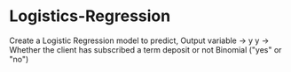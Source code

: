 # Logistics-Regression
Create a Logistic Regression model to predict,
Output variable -> y
y -> Whether the client has subscribed a term deposit or not 
Binomial ("yes" or "no")
